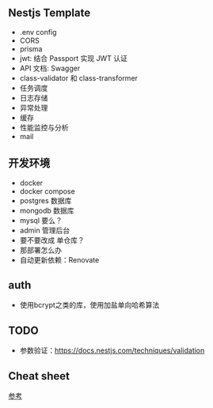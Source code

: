 ## Nestjs Template
- .env config
- CORS
- prisma
- jwt: 结合 Passport 实现 JWT 认证
- API 文档: Swagger
- class-validator 和 class-transformer
- 任务调度
- 日志存储
- 异常处理
- 缓存
- 性能监控与分析
- mail
## 开发环境
- docker
- docker compose
- postgres 数据库
- mongodb 数据库
- mysql 要么？
- admin 管理后台
- 要不要改成 单仓库？
- 那部署怎么办
- 自动更新依赖：Renovate

## auth
- 使用bcrypt之类的库，使用加盐单向哈希算法

## TODO
- 参数验证：https://docs.nestjs.com/techniques/validation

## Cheat sheet
[参考](https://www.scribd.com/document/610314721/Nest-Cheatsheet)